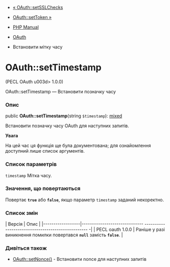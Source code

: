 - [« OAuth::setSSLChecks](oauth.setsslchecks.md)
- [OAuth::setToken »](oauth.settoken.md)

- [PHP Manual](index.md)
- [OAuth](class.oauth.md)
- Встановити мітку часу

# OAuth::setTimestamp

(PECL OAuth u003d> 1.0.0)

OAuth::setTimestamp — Встановити позначку часу

### Опис

public **OAuth::setTimestamp**(string `$timestamp`):
[mixed](language.types.declarations.md#language.types.declarations.mixed)

Встановити позначку часу OAuth для наступних запитів.

**Увага**

На цей час ця функція ще була документована; для
ознайомлення доступний лише список аргументів.

### Список параметрів

`timestamp`
Мітка часу.

### Значення, що повертаються

Повертає **`true`** або **`false`**, якщо параметр `timestamp` заданий
некоректно.

### Список змін

| Версія | Опис |
|------------------|------------------------------ -------------------------------------------------- -|
| PECL oauth 1.0.0 | Раніше у разі виникнення помилки повертався **`null`** замість **`false`**. |

### Дивіться також

- [OAuth::setNonce()](oauth.setnonce.md) - Встановити nonce для
наступних запитів
